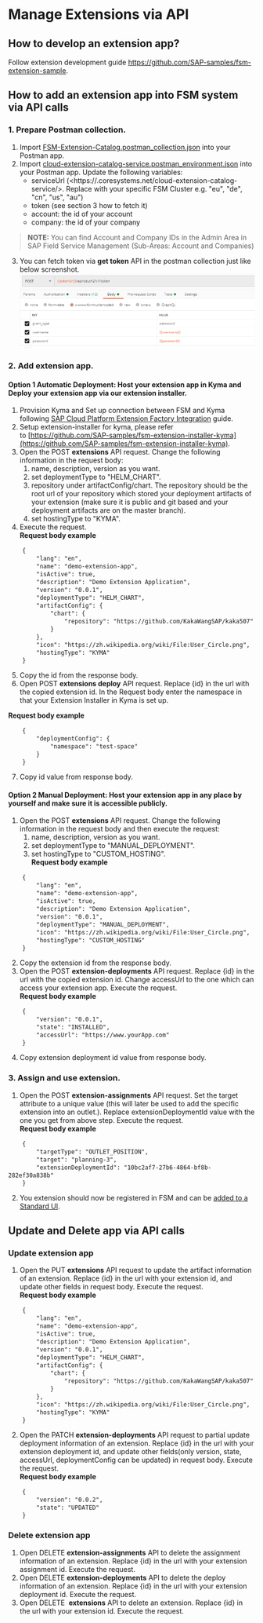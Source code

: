# Manage Extensions via API
## How to develop an extension app?
Follow extension development guide https://github.com/SAP-samples/fsm-extension-sample.
## How to add an extension app into FSM system via API calls
### 1. Prepare Postman collection.
1. Import [FSM-Extension-Catalog.postman_collection.json](../postman/FSM-Extension-Catalog.postman_collection.json) into your Postman app. 
2. Import [cloud-extension-catalog-service.postman_environment.json](../postman/cloud-extension-catalog-service.postman_environment.json) into your Postman app.  Update the following variables:  
    - serviceUrl (<https://<CLUSTER>.coresystems.net/cloud-extension-catalog-service/>. Replace <CLUSTER> with your specific FSM Cluster e.g. "eu", "de", "cn", "us", "au")
    - token (see section 3 how to fetch it)
    - account: the id of your account
    - company: the id of your company

>**NOTE:** You can find Account and Company IDs in the Admin Area in SAP Field Service Management (Sub-Areas: Account and Companies)

3. You can fetch token via **get token** API in the postman collection just like below screenshot.  
![token](./token.png)
### 2. Add extension app.
#### Option 1 Automatic Deployment: Host your extension app in Kyma and Deploy your extension app via our extension installer.  
1. Provision Kyma and Set up connection between FSM and Kyma following [SAP Cloud Platform Extension Factory Integration](https://docs.coresystems.net/extensions-ui-plugins/cloud-platform-extension-factory-integration.html) guide.
2. Setup extension-installer for kyma, please refer to [https://github.com/SAP-samples/fsm-extension-installer-kyma](https://github.com/SAP-samples/fsm-extension-installer-kyma).
3. Open the POST **extensions** API request. Change the following information in the request body:
    1. name, description, version as you want.
    2. set deploymentType to "HELM_CHART".
    3. repository under artifactConfig/chart. The repository should be the root url of your repository which stored your deployment artifacts of your extension (make sure it is public and git based and your deployment artifacts are on the master branch).
    4. set hostingType to "KYMA".
4. Execute the request.  
    **Request body example**
```
    {
        "lang": "en",
        "name": "demo-extension-app",
        "isActive": true,
        "description": "Demo Extension Application",
        "version": "0.0.1",
        "deploymentType": "HELM_CHART",
        "artifactConfig": {
            "chart": {
                "repository": "https://github.com/KakaWangSAP/kaka507"
            }
        },
        "icon": "https://zh.wikipedia.org/wiki/File:User_Circle.png",
        "hostingType": "KYMA"
    }
```
5. Copy the id from the response body.
6. Open POST **extensions deploy** API request. Replace {id} in the url with the copied extension id. In the Request body enter the namespace in that your Extension Installer in Kyma is set up.

**Request body example**
```
    {
        "deploymentConfig": {
            "namespace": "test-space"
        }
    }
```
7. Copy id value from response body.
#### Option 2 Manual Deployment: Host your extension app in any place by yourself and make sure it is accessible publicly.  
1. Open the POST **extensions** API request. Change the following information in the request body and then execute the request:  
    1. name, description, version as you want.  
    2. set deploymentType to "MANUAL_DEPLOYMENT".  
    3. set hostingType to "CUSTOM_HOSTING".  
    **Request body example**
```
    {
        "lang": "en",
        "name": "demo-extension-app",
        "isActive": true,
        "description": "Demo Extension Application",
        "version": "0.0.1",
        "deploymentType": "MANUAL_DEPLOYMENT",
        "icon": "https://zh.wikipedia.org/wiki/File:User_Circle.png",
        "hostingType": "CUSTOM_HOSTING"
    }
```
2. Copy the extension id from the response body.
3. Open the POST **extension-deployments** API request. Replace {id} in the url with the copied extension id. Change accessUrl to the one which can access your extension app. Execute the request.  
    **Request body example**
```
    {
    	"version": "0.0.1",
    	"state": "INSTALLED",
        "accessUrl": "https://www.yourApp.com"
    }
```
4. Copy extension deployment id value from response body.

### 3. Assign and use extension.

1. Open the POST **extension-assignments** API request. Set the target attribute to a unique value (this will later be used to add the specific extension into an outlet.). Replace extensionDeploymentId value with the one you get from above step.
Execute the request.  
    **Request body example**
```
    {
        "targetType": "OUTLET_POSITION",
        "target": "planning-3",
        "extensionDeploymentId": "10bc2af7-27b6-4864-bf8b-282ef30a838b"
    }
```
2. You extension should now be registered in FSM and can be [added to a Standard UI](https://docs.coresystems.net/shell/how-to-place-extensions.html). 

## Update and Delete app via API calls
### Update extension app
1. Open the PUT **extensions** API request to update the artifact information of an extension. Replace {id} in the url with your extension id, and update other fields in request body. Execute the request.  
    **Request body example**
```
    {
        "lang": "en",
        "name": "demo-extension-app",
        "isActive": true,
        "description": "Demo Extension Application",
        "version": "0.0.1",
        "deploymentType": "HELM_CHART",
        "artifactConfig": {
            "chart": {
                "repository": "https://github.com/KakaWangSAP/kaka507"
            }
        },
        "icon": "https://zh.wikipedia.org/wiki/File:User_Circle.png",
        "hostingType": "KYMA"
    }
```
2. Open the PATCH **extension-deployments** API request to partial update deployment information of an extension. Replace {id} in the url with your extension deployment id, and update other fields(only version, state, accessUrl, deploymentConfig can be updated) in request body. Execute the request.  
    **Request body example**
```
    {
        "version": "0.0.2",
        "state": "UPDATED"
    }
```
### Delete extension app
1. Open DELETE **extension-assignments** API to delete the assignment information of an extension. Replace {id} in the url with your extension assignment id. Execute the request.
2. Open DELETE **extension-deployments** API to delete the deploy information of an extension. Replace {id} in the url with your extension deployment id. Execute the request.
3. Open DELETE  **extensions** API to delete an extension. Replace {id} in the url with your extension id. Execute the request.
